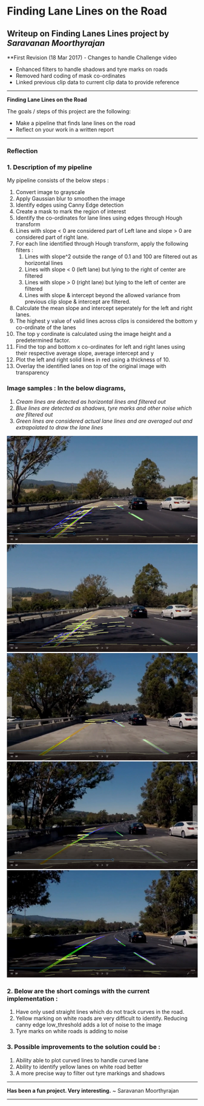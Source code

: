 # **Finding Lane Lines on the Road** 

## Writeup on Finding Lanes Lines project by *Saravanan Moorthyrajan*


**First Revision (18 Mar 2017) - Changes to handle Challenge video
- Enhanced filters to handle shadows and tyre marks on roads
- Removed hard coding of mask co-ordinates
- Linked previous clip data to current clip data to provide reference

---

**Finding Lane Lines on the Road**

The goals / steps of this project are the following:
* Make a pipeline that finds lane lines on the road
* Reflect on your work in a written report


[//]: # (Image References)

[image1]: ./test_images/Challenge1.png "First Shadow"
[image2]: ./test_images/Challenge2.png "Shadow to White road"
[image3]: ./test_images/Challenge3.png "White road"
[image4]: ./test_images/Challenge4.png "White road to Shadow"
[image5]: ./test_images/Challenge5.png "Second Shadow"

---

### Reflection

### 1. Description of my pipeline

My pipeline consists of the below steps :

1.  Convert image to grayscale
1.  Apply Gaussian blur to smoothen the image
1.  Identify edges using Canny Edge detection
1.  Create a mask to mark the region of interest
1.  Identify the co-ordinates for lane lines using edges through Hough transform
1.  Lines with slope < 0 are considered part of Left lane and slope > 0 are considered part of right lane.
1.  For each line identified through Hough transform, apply the following filters :
    1. Lines with slope^2 outside the range of 0.1 and 100 are filtered out as horizontal lines
    1. Lines with slope < 0 (left lane) but lying to the right of center are filtered
    1. Lines with slope > 0 (right lane) but lying to the left of center are filtered
    1. Lines with slope & intercept beyond the allowed variance from previous clip slope & intercept are filtered.
1.  Calculate the mean slope and intercept seperately for the left and right lanes.
1.  The highest y value of valid lines across clips is considered the bottom y co-ordinate of the lanes
1.  The top y cordinate is calculated using the image height and a predetermined factor.
1.  Find the top and bottom x co-ordinates for left and right lanes using their respective average slope, average intercept and y
1.  Plot the left and right solid lines in red using a thickness of 10.
1.  Overlay the identified lanes on top of the original image with transparency

### Image samples : In the below diagrams, 
1.  *Cream lines are detected as horizontal lines and filtered out*
1.  *Blue lines are detected as shadows, tyre marks and other noise which are filtered out*
1.  *Green lines are considered actual lane lines and are averaged out and extrapolated to draw the lane lines*

![alt text][image1] ![alt text][image2] ![alt text][image3] ![alt text][image4] ![alt text][image5]


### 2. Below are the short comings with the current implementation : 

1. Have only used straight lines which do not track curves in the road.
1. Yellow marking on white roads are very difficult to identify.  Reducing canny edge low_threshold adds a lot of noise to the image
1. Tyre marks on white roads is adding to noise


### 3. Possible improvements to the solution could be :

1. Ability able to plot curved lines to handle curved lane
1. Ability to identify yellow lanes on white road better
1. A more precise way to filter out tyre markings and shadows


---

**Has been a fun project.  Very interesting.** 				  ~   Saravanan Moorthyrajan

---